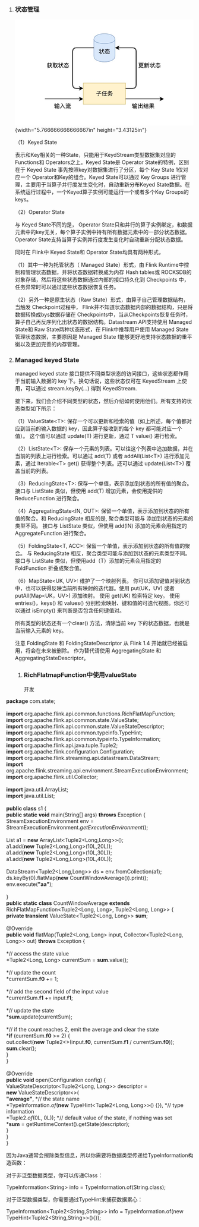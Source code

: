 1.  ### 状态管理

    ![a](media/image1.jpeg){width="5.766666666666667in"
    height="3.43125in"}

    （1）Keyed State

    表示和Key相关的一种State，只能用于KeydStream类型数据集对应的Functions和
    Operators之上。Keyed State是 Operator State的特例，区别在于 Keyed
    State 事先按照key对数据集进行了分区，每个 Key State 1仅对应ー个
    Operator和Key的组合。Keyed State可以通过 Key Groups
    进行管理，主要用于当算子并行度发生变化时，自动重新分布Keyed
    State数据。在系统运行过程中，一个Keyed算子实例可能运行一个或者多个Key
    Groups的keys。

    （2）Operator State

    与 Keyed State不同的是， Operator
    State只和并行的算子实例绑定，和数据元素中的key无关，每个算子实例中持有所有数据元素中的一部分状态数据。Operator
    State支持当算子实例并行度发生变化时自动重新分配状态数据。

    同时在 Flink中 Keyed State和 Operator State均具有两种形式，

    （1）其中一种为托管状态（ Managed State）形式，由 Flink
    Runtime中控制和管理状态数据，并将状态数据转换成为内存 Hash tables或
    ROCKSDB的对象存储，然后将这些状态数据通过内部的接口持久化到
    Checkpoints 中，任务异常时可以通过这些状态数据恢复任务。

    （2）另外一种是原生状态（Raw
    State）形式，由算子自己管理数据结构，当触发 Checkpoint过程中，
    Flink并不知道状态数据内部的数据结构，只是将数据转换成bys数据存储在
    Checkpoints中，当从Checkpoints恢复任务时，算子自己再反序列化出状态的数据结构。Datastream
    API支持使用 Managed State和 Raw State两种状态形式，在
    Flink中推荐用户使用 Managed State管理状态数据，主要原因是 Managed
    State f能够更好地支持状态数据的重平衡以及更加完善的内存管理。

<!-- -->

2.  ### Managed keyed State

    managed keyed state
    接口提供不同类型状态的访问接口，这些状态都作用于当前输入数据的 key
    下。换句话说，这些状态仅可在 KeyedStream 上使用，可以通过
    stream.keyBy(...) 得到 KeyedStream.

    接下来，我们会介绍不同类型的状态，然后介绍如何使用他们。所有支持的状态类型如下所示：

    （1）ValueState&lt;T&gt;:
    保存一个可以更新和检索的值（如上所述，每个值都对应到当前的输入数据的
    key，因此算子接收到的每个 key 都可能对应一个值）。 这个值可以通过
    update(T) 进行更新，通过 T value() 进行检索。

    （2）ListState&lt;T&gt;:
    保存一个元素的列表。可以往这个列表中追加数据，并在当前的列表上进行检索。可以通过
    add(T) 或者 addAll(List&lt;T&gt;) 进行添加元素，通过
    Iterable&lt;T&gt; get() 获得整个列表。还可以通过
    update(List&lt;T&gt;) 覆盖当前的列表。

    （3）ReducingState&lt;T&gt;:
    保存一个单值，表示添加到状态的所有值的聚合。接口与 ListState
    类似，但使用 add(T) 增加元素，会使用提供的 ReduceFunction 进行聚合。

    （4）AggregatingState&lt;IN, OUT&gt;:
    保留一个单值，表示添加到状态的所有值的聚合。和 ReducingState
    相反的是, 聚合类型可能与 添加到状态的元素的类型不同。 接口与
    ListState 类似，但使用 add(IN) 添加的元素会用指定的
    AggregateFunction 进行聚合。

    （5）FoldingState&lt;T, ACC&gt;:
    保留一个单值，表示添加到状态的所有值的聚合。 与 ReducingState
    相反，聚合类型可能与添加到状态的元素类型不同。 接口与 ListState
    类似，但使用add（T）添加的元素会用指定的 FoldFunction 折叠成聚合值。

    （6）MapState&lt;UK, UV&gt;: 维护了一个映射列表。
    你可以添加键值对到状态中，也可以获得反映当前所有映射的迭代器。使用
    put(UK，UV) 或者 putAll(Map&lt;UK，UV&gt;) 添加映射。 使用 get(UK)
    检索特定 key。 使用 entries()，keys() 和 values()
    分别检索映射、键和值的可迭代视图。你还可以通过 isEmpty()
    来判断是否包含任何键值对。

    所有类型的状态还有一个clear() 方法，清除当前 key
    下的状态数据，也就是当前输入元素的 key。

    注意 FoldingState 和 FoldingStateDescriptor 从 Flink 1.4
    开始就已经被启用，将会在未来被删除。 作为替代请使用 AggregatingState
    和 AggregatingStateDescriptor。

    1.  ### RichFlatmapFunction中使用valueState

        开发

**package** com.state;\
\
**import** org.apache.flink.api.common.functions.RichFlatMapFunction;\
**import** org.apache.flink.api.common.state.ValueState;\
**import** org.apache.flink.api.common.state.ValueStateDescriptor;\
**import** org.apache.flink.api.common.typeinfo.TypeHint;\
**import** org.apache.flink.api.common.typeinfo.TypeInformation;\
**import** org.apache.flink.api.java.tuple.Tuple2;\
**import** org.apache.flink.configuration.Configuration;\
**import** org.apache.flink.streaming.api.datastream.DataStream;\
**import**
org.apache.flink.streaming.api.environment.StreamExecutionEnvironment;\
**import** org.apache.flink.util.Collector;\
\
**import** java.util.ArrayList;\
**import** java.util.List;\
\
**public class** s1 {\
**public static void** main(String\[\] args) **throws** Exception {\
StreamExecutionEnvironment env =
StreamExecutionEnvironment.*getExecutionEnvironment*();\
\
List a1 = **new** ArrayList&lt;Tuple2&lt;Long,Long&gt;&gt;();\
a1.add(**new** Tuple2&lt;Long,Long&gt;(10L,20L));\
a1.add(**new** Tuple2&lt;Long,Long&gt;(10L,30L));\
a1.add(**new** Tuple2&lt;Long,Long&gt;(10L,40L));\
\
DataStream&lt;Tuple2&lt;Long,Long&gt;&gt; ds = env.fromCollection(a1);\
ds.keyBy(0).flatMap(**new** CountWindowAverage()).print();\
env.execute(**"aa"**);\
\
}\
**public static class** CountWindowAverage **extends**
RichFlatMapFunction&lt;Tuple2&lt;Long, Long&gt;, Tuple2&lt;Long,
Long&gt;&gt; {\
**private transient** ValueState&lt;Tuple2&lt;Long, Long&gt;&gt;
**sum**;\
\
@Override\
**public void** flatMap(Tuple2&lt;Long, Long&gt; input,
Collector&lt;Tuple2&lt;Long, Long&gt;&gt; out) **throws** Exception {\
\
*// access the state value\
*Tuple2&lt;Long, Long&gt; currentSum = **sum**.value();\
\
*// update the count\
*currentSum.**f0** += 1;\
\
*// add the second field of the input value\
*currentSum.**f1** += input.**f1**;\
\
*// update the state\
***sum**.update(currentSum);\
\
*// if the count reaches 2, emit the average and clear the state\
***if** (currentSum.**f0** &gt;= 2) {\
out.collect(**new** Tuple2&lt;&gt;(input.**f0**, currentSum.**f1** /
currentSum.**f0**));\
**sum**.clear();\
}\
}\
\
@Override\
**public void** open(Configuration config) {\
ValueStateDescriptor&lt;Tuple2&lt;Long, Long&gt;&gt; descriptor =\
**new** ValueStateDescriptor&lt;&gt;(\
**"average"**, *// the state name\
*TypeInformation.*of*(**new** TypeHint&lt;Tuple2&lt;Long, Long&gt;&gt;()
{}), *// type information\
*Tuple2.*of*(0L, 0L)); *// default value of the state, if nothing was
set\
***sum** = getRuntimeContext().getState(descriptor);\
}\
}\
}

因为Java通常会擦除类型信息，所以你需要将数据类型传递给TypeInformation构造函数：

对于非泛型数据类型，你可以传递Class：

TypeInformation&lt;String&gt; info = TypeInformation.of(String.class);

对于泛型数据类型，你需要通过TypeHint来捕获数据累心：

TypeInformation&lt;Tuple2&lt;String,String&gt;&gt; info =
TypeInformation.of(new TypeHint&lt;Tuple2&lt;String,String&gt;&gt;(){});
